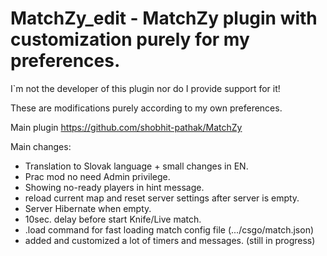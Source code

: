 # MatchZy_edit - MatchZy plugin with customization purely for my preferences.

I`m not the developer of this plugin nor do I provide support for it! 

These are modifications purely according to my own preferences.

Main plugin https://github.com/shobhit-pathak/MatchZy

Main changes:
- Translation to Slovak language + small changes in EN.
- Prac mod no need Admin privilege.
- Showing no-ready players in hint message.
- reload current map and reset server settings after server is empty.
- Server Hibernate when empty.
- 10sec. delay before start Knife/Live match.
- .load command for fast loading match config file (.../csgo/match.json)
- added and customized a lot of timers and messages. (still in progress)
